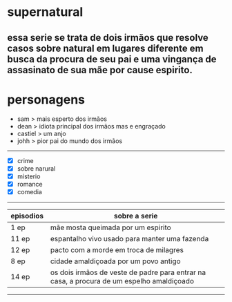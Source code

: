# supernatural
essa serie se trata de dois irmãos que resolve casos sobre natural em lugares diferente em busca da procura de seu pai e uma vingança de assasinato de sua mãe por cause espirito.
---
# personagens 

- sam  > mais esperto dos irmãos
- dean > idiota principal dos irmãos mas e engraçado
- castiel > um anjo
- johh > pior pai do mundo dos irmãos

---
- [x] crime
- [x] sobre narural
- [x] misterio
- [x] romance
- [x] comedia
---
| episodios|                     sobre a serie                                                       |
|----------|-----------------------------------------------------------------------------------------| 
|  1 ep    |  mãe mosta queimada por um espirito                                                     | 
|  11 ep   |  espantalho vivo usado para manter uma fazenda                                          | 
|   12 ep  | pacto com a morde em troca de milagres                                                  | 
|   8 ep   |cidade amaldiçoada por um povo antigo                                                    | 
|  14 ep   |os dois irmãos de veste de padre para entrar na casa, a procura de um espelho amaldiçoado|

---

![imagem da serie][(https://encrypted-tbn0.gstatic.com/images?q=tbn:ANd9GcScL5t91LNPwFU6McflCzXKLXXXAfAiB1QBSg&s)

[trailer](https://www.youtube.com/watch?v=apltEQy8RzQ)

## porque deveria assistir?

essa serie tem melhores historias ja contada as vezes ate vergonhosas alguns casaes melosos ate demais,
e muitas historias triste e angustiantes e contagiante, crimes absurdos e misterioso.
